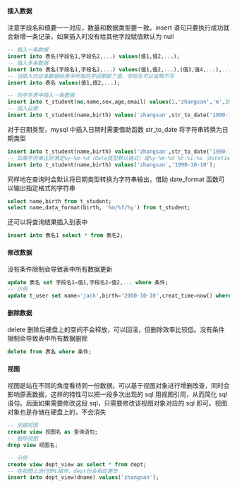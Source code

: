 #### 插入数据

注意字段名和值要一一对应，数量和数据类型要一致。insert 语句只要执行成功就会新增一条记录，如果插入时没有给其他字段赋值默认为 null

```sql
-- 插入一条数据
insert into 表名(字段名1,字段名2,...) values(值1,值2,...);
-- 插入多条数据
insert into 表名(字段名1,字段名2,...) values(值1,值2,...),(值3,值4,...),...;
-- 当插入的这条数据给表中所有的字段都赋了值，字段名可以省略不写
insert into 表名 values(值1,值2,...);

-- 向学生表中插入一条数据
insert into t_student(no,name,sex,age,email) values(1,'zhangsan','m',20,'12345@qq.com');
-- 插入日期
insert into t_student(name,birth) values('zhangsan',str_to_date('1990-10-10 09:23:45','%y-%m-%d %h:%i:%s'));
```

对于日期类型，mysql 中插入日期时需要借助函数 str_to_date 将字符串转换为日期类型

```sql
insert into t_student(name,birth) values('zhangsan',str_to_date('1990-10-10 09:23:45','%y-%m-%d %h:%i:%s'));
-- 如果字符串正好满足%y-%m-%d（date类型默认格式）或%y-%m-%d %h:%i:%s（datetime类型默认格式），insert语句会自动将其转换为日期类型
insert into t_student(name,birth) values('zhangsan','1990-10-10');
```

同样地在查询时会默认将日期类型转换为字符串输出，借助 date_format 函数可以输出指定格式的字符串

```sql
select name,birth from t_student;
select name,data_format(birth, '%m/%f/%y') from t_student;
```

还可以将查询结果插入到表中

```sql
insert into 表名1 select * from 表名2;
```

#### 修改数据

没有条件限制会导致表中所有数据更新

```sql
update 表名 set 字段名1=值1,字段名2=值2,... where 条件;
-- 示例
update t_user set name='jack',birth='2000-10-10',creat_time=now() where id = 2;
```

#### 删除数据

delete 删除后硬盘上的空间不会释放，可以回滚，但删除效率比较低。没有条件限制会导致表中所有数据删除

```sql
delete from 表名 where 条件;
```

#### 视图

视图是站在不同的角度看待同一份数据。可以基于视图对象进行增删改查，同时会影响原表数据，这样的特性可以把一段多次出现的 sql 用视图引用，从而简化 sql 语句。后面如果需要修改这段 sql，只需要修改该视图对象对应的 sql 即可。视图对象也是存储在硬盘上的，不会消失

```sql
-- 创建视图
create view 视图名 as 查询语句;
-- 删除视图
drop view 视图名;

-- 示例
create view dept_view as select * from dept;
-- 在视图上进行DML操作，dept也会相应更改
insert into dept_view(dname) values('zhangsan');
```
